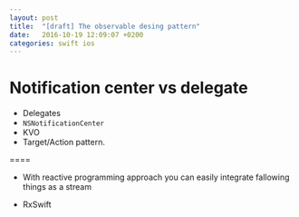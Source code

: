 ```yaml
---
layout: post
title:  "[draft] The observable desing pattern"
date:   2016-10-19 12:09:07 +0200
categories: swift ios
---
```



# Notification center vs delegate



* Delegates
* `NSNotificationCenter`
* KVO
* Target/Action pattern.


==== 

*  With reactive programming approach you can easily integrate fallowing things as a stream  

* RxSwift